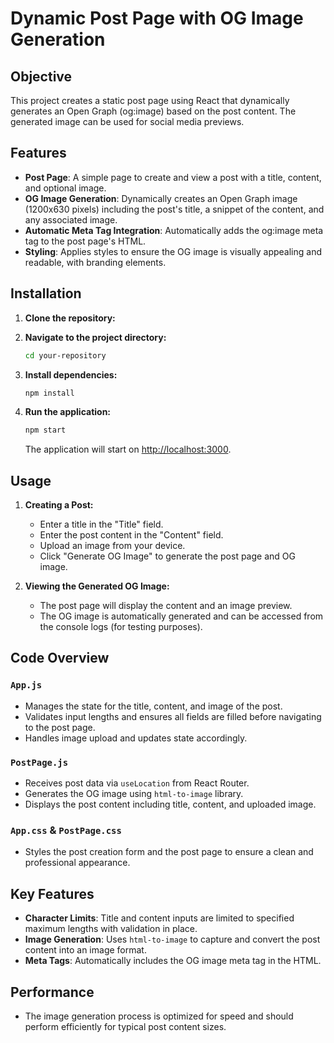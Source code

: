 # Dynamic Post Page with OG Image Generation

## Objective

This project creates a static post page using React that dynamically generates an Open Graph (og:image) based on the post content. The generated image can be used for social media previews.

## Features

- **Post Page**: A simple page to create and view a post with a title, content, and optional image.
- **OG Image Generation**: Dynamically creates an Open Graph image (1200x630 pixels) including the post's title, a snippet of the content, and any associated image.
- **Automatic Meta Tag Integration**: Automatically adds the og:image meta tag to the post page's HTML.
- **Styling**: Applies styles to ensure the OG image is visually appealing and readable, with branding elements.

## Installation

1. **Clone the repository:**

2. **Navigate to the project directory:**

   ```bash
   cd your-repository
   ```

3. **Install dependencies:**

   ```bash
   npm install
   ```

4. **Run the application:**

   ```bash
   npm start
   ```

   The application will start on [http://localhost:3000](http://localhost:3000).

## Usage

1. **Creating a Post:**

   - Enter a title in the "Title" field.
   - Enter the post content in the "Content" field.
   - Upload an image from your device.
   - Click "Generate OG Image" to generate the post page and OG image.

2. **Viewing the Generated OG Image:**
   - The post page will display the content and an image preview.
   - The OG image is automatically generated and can be accessed from the console logs (for testing purposes).

## Code Overview

### `App.js`

- Manages the state for the title, content, and image of the post.
- Validates input lengths and ensures all fields are filled before navigating to the post page.
- Handles image upload and updates state accordingly.

### `PostPage.js`

- Receives post data via `useLocation` from React Router.
- Generates the OG image using `html-to-image` library.
- Displays the post content including title, content, and uploaded image.

### `App.css` & `PostPage.css`

- Styles the post creation form and the post page to ensure a clean and professional appearance.

## Key Features

- **Character Limits**: Title and content inputs are limited to specified maximum lengths with validation in place.
- **Image Generation**: Uses `html-to-image` to capture and convert the post content into an image format.
- **Meta Tags**: Automatically includes the OG image meta tag in the HTML.

## Performance

- The image generation process is optimized for speed and should perform efficiently for typical post content sizes.
